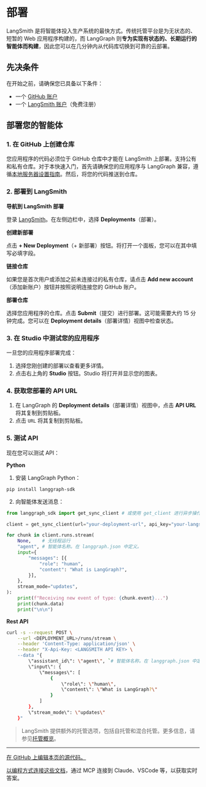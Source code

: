 # 部署

LangSmith 是将智能体投入生产系统的最快方式。传统托管平台是为无状态的、短暂的 Web 应用程序构建的，而 LangGraph 则**专为实现有状态的、长期运行的智能体而构建**，因此您可以在几分钟内从代码库切换到可靠的云部署。

## 先决条件

在开始之前，请确保您已具备以下条件：

* 一个 [GitHub 账户](https://github.com/)
* 一个 [LangSmith 账户](https://smith.langchain.com/)（免费注册）

## 部署您的智能体

### 1. 在 GitHub 上创建仓库

您应用程序的代码必须位于 GitHub 仓库中才能在 LangSmith 上部署。支持公有和私有仓库。对于本快速入门，首先请确保您的应用程序与 LangGraph 兼容，遵循[本地服务器设置指南](/oss/python/langgraph/studio#setup-local-langgraph-server)。然后，将您的代码推送到仓库。

### 2. 部署到 LangSmith

**导航到 LangSmith 部署**

登录 [LangSmith](https://smith.langchain.com/)。在左侧边栏中，选择 **Deployments**（部署）。

**创建新部署**

点击 **+ New Deployment**（+ 新部署）按钮。将打开一个面板，您可以在其中填写必填字段。

**链接仓库**

如果您是首次用户或添加之前未连接过的私有仓库，请点击 **Add new account**（添加新账户）按钮并按照说明连接您的 GitHub 账户。

**部署仓库**

选择您应用程序的仓库。点击 **Submit**（提交）进行部署。这可能需要大约 15 分钟完成。您可以在 **Deployment details**（部署详情）视图中检查状态。


### 3. 在 Studio 中测试您的应用程序

一旦您的应用程序部署完成：

1. 选择您刚创建的部署以查看更多详情。
2. 点击右上角的 **Studio** 按钮。Studio 将打开并显示您的图表。

### 4. 获取您部署的 API URL

1. 在 LangGraph 的 **Deployment details**（部署详情）视图中，点击 **API URL** 将其复制到剪贴板。
2. 点击 `URL` 将其复制到剪贴板。

### 5. 测试 API

现在您可以测试 API：

**Python**
1. 安装 LangGraph Python：

```shell
pip install langgraph-sdk
```

2. 向智能体发送消息：

```python
from langgraph_sdk import get_sync_client # 或使用 get_client 进行异步操作

client = get_sync_client(url="your-deployment-url", api_key="your-langsmith-api-key")

for chunk in client.runs.stream(
    None,    # 无线程运行
    "agent", # 智能体名称。在 langgraph.json 中定义。
    input={
        "messages": [{
            "role": "human",
            "content": "What is LangGraph?",
        }],
    },
    stream_mode="updates",
):
    print(f"Receiving new event of type: {chunk.event}...")
    print(chunk.data)
    print("\n\n")
```

**Rest API**
```bash
curl -s --request POST \
    --url <DEPLOYMENT_URL>/runs/stream \
    --header 'Content-Type: application/json' \
    --header "X-Api-Key: <LANGSMITH API KEY> \
    --data "{
        \"assistant_id\": \"agent\", `# 智能体名称。在 langgraph.json 中定义。`
        \"input\": {
            \"messages\": [
                {
                    \"role\": \"human\",
                    \"content\": \"What is LangGraph?\"
                }
            ]
        },
        \"stream_mode\": \"updates\"
    }"
```

> LangSmith 提供额外的托管选项，包括自托管和混合托管。更多信息，请参见[托管概览](/langsmith/hosting)。

***

[在 GitHub 上编辑本页的源代码。](https://github.com/langchain-ai/docs/edit/main/src/oss/langgraph/deploy.mdx)

[以编程方式连接这些文档](/use-these-docs)，通过 MCP 连接到 Claude、VSCode 等，以获取实时答案。